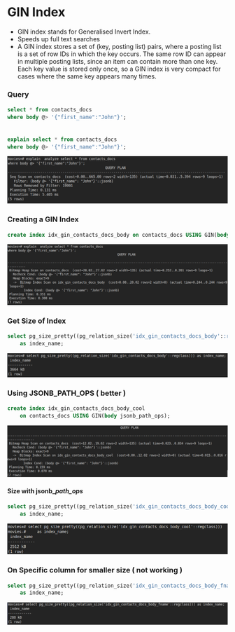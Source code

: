 # GIN Index

* GIN index stands for Generalised Invert Index.
* Speeds up full text searches
* A GIN index stores a set of \(key, posting list\) pairs, where a posting list is a set of row IDs in which the key occurs. The same row ID can appear in multiple posting lists, since an item can contain more than one key. Each key value is stored only once, so a GIN index is very compact for cases where the same key appears many times.

### Query

```sql
select * from contacts_docs
where body @> '{"first_name":"John"}';


explain select * from contacts_docs
where body @> '{"first_name":"John"}';
```

![](../../.gitbook/assets/image%20%2812%29.png)

### Creating a GIN Index

```sql
create index idx_gin_contacts_docs_body on contacts_docs USING GIN(body);
```

![](../../.gitbook/assets/image%20%2811%29.png)

### Get Size of Index

```sql
select pg_size_pretty((pg_relation_size('idx_gin_contacts_docs_body'::regclass))) 
    as index_name;
```

![](../../.gitbook/assets/image%20%289%29.png)

### Using JSONB\_PATH\_OPS \( better \)

```sql
create index idx_gin_contacts_docs_body_cool
    on contacts_docs USING GIN(body jsonb_path_ops);
```

![](../../.gitbook/assets/image%20%287%29.png)

#### Size with jsonb\__path\_ops_

```sql
select pg_size_pretty((pg_relation_size('idx_gin_contacts_docs_body_cool'::regclass))) 
    as index_name;
```

![](../../.gitbook/assets/image%20%2810%29.png)

### On Specific column  for smaller size \( not working \)

```sql
select pg_size_pretty((pg_relation_size('idx_gin_contacts_docs_body_fname'::regclass))) 
    as index_name;
```

![](../../.gitbook/assets/image%20%288%29.png)

